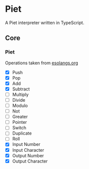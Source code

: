 # Piet

A Piet interpreter written in TypeScript.

## Core

### Piet

Operations taken from [esolangs.org](https://esolangs.org/wiki/Piet)

- [x] Push
- [x] Pop
- [x] Add
- [x] Subtract
- [ ] Multiply
- [ ] Divide
- [ ] Modulo
- [ ] Not
- [ ] Greater
- [ ] Pointer
- [ ] Switch
- [ ] Duplicate
- [ ] Roll
- [x] Input Number
- [x] Input Character
- [x] Output Number
- [x] Output Character